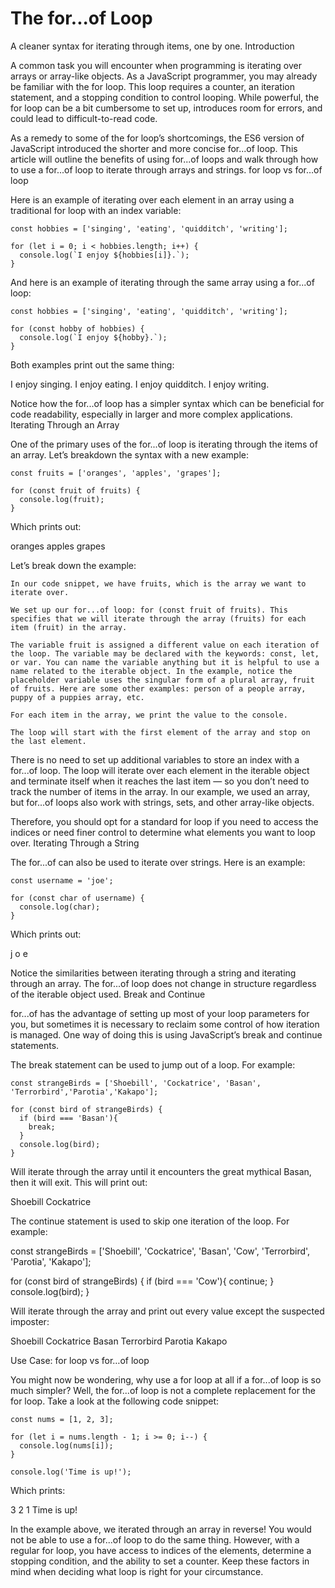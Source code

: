 # The for...of Loop

A cleaner syntax for iterating through items, one by one.
Introduction

A common task you will encounter when programming is iterating over arrays or array-like objects. As a JavaScript programmer, you may already be familiar with the for loop. This loop requires a counter, an iteration statement, and a stopping condition to control looping. While powerful, the for loop can be a bit cumbersome to set up, introduces room for errors, and could lead to difficult-to-read code.

As a remedy to some of the for loop’s shortcomings, the ES6 version of JavaScript introduced the shorter and more concise for...of loop. This article will outline the benefits of using for...of loops and walk through how to use a for...of loop to iterate through arrays and strings.
for loop vs for…of loop

Here is an example of iterating over each element in an array using a traditional for loop with an index variable:
```
const hobbies = ['singing', 'eating', 'quidditch', 'writing'];
 
for (let i = 0; i < hobbies.length; i++) {
  console.log(`I enjoy ${hobbies[i]}.`);
}
```
And here is an example of iterating through the same array using a for...of loop:
```
const hobbies = ['singing', 'eating', 'quidditch', 'writing'];
 
for (const hobby of hobbies) {
  console.log(`I enjoy ${hobby}.`);
}
```
Both examples print out the same thing:

I enjoy singing.
I enjoy eating.
I enjoy quidditch.
I enjoy writing.

Notice how the for...of loop has a simpler syntax which can be beneficial for code readability, especially in larger and more complex applications.
Iterating Through an Array

One of the primary uses of the for...of loop is iterating through the items of an array. Let’s breakdown the syntax with a new example:
```
const fruits = ['oranges', 'apples', 'grapes'];
 
for (const fruit of fruits) {
  console.log(fruit);
}
```
Which prints out:

oranges
apples
grapes

Let’s break down the example:

    In our code snippet, we have fruits, which is the array we want to iterate over.

    We set up our for...of loop: for (const fruit of fruits). This specifies that we will iterate through the array (fruits) for each item (fruit) in the array.

    The variable fruit is assigned a different value on each iteration of the loop. The variable may be declared with the keywords: const, let, or var. You can name the variable anything but it is helpful to use a name related to the iterable object. In the example, notice the placeholder variable uses the singular form of a plural array, fruit of fruits. Here are some other examples: person of a people array, puppy of a puppies array, etc.

    For each item in the array, we print the value to the console.

    The loop will start with the first element of the array and stop on the last element.

There is no need to set up additional variables to store an index with a for...of loop. The loop will iterate over each element in the iterable object and terminate itself when it reaches the last item — so you don’t need to track the number of items in the array. In our example, we used an array, but for...of loops also work with strings, sets, and other array-like objects.

Therefore, you should opt for a standard for loop if you need to access the indices or need finer control to determine what elements you want to loop over.
Iterating Through a String

The for...of can also be used to iterate over strings. Here is an example:
```
const username = 'joe';
 
for (const char of username) {
  console.log(char);
}
```
Which prints out:

j
o
e

Notice the similarities between iterating through a string and iterating through an array. The for...of loop does not change in structure regardless of the iterable object used.
Break and Continue

for...of has the advantage of setting up most of your loop parameters for you, but sometimes it is necessary to reclaim some control of how iteration is managed. One way of doing this is using JavaScript’s break and continue statements.

The break statement can be used to jump out of a loop. For example:
```
const strangeBirds = ['Shoebill', 'Cockatrice', 'Basan', 'Terrorbird','Parotia','Kakapo'];
 
for (const bird of strangeBirds) {
  if (bird === 'Basan'){ 
    break; 
  }
  console.log(bird);
}
```
Will iterate through the array until it encounters the great mythical Basan, then it will exit. This will print out:

Shoebill
Cockatrice

The continue statement is used to skip one iteration of the loop. For example:

const strangeBirds = ['Shoebill', 'Cockatrice', 'Basan', 'Cow', 'Terrorbird', 'Parotia', 'Kakapo'];
 
for (const bird of strangeBirds) {
  if  (bird === 'Cow'){
    continue;
  }
  console.log(bird);
}

Will iterate through the array and print out every value except the suspected imposter:

Shoebill
Cockatrice
Basan
Terrorbird
Parotia
Kakapo

Use Case: for loop vs for…of loop

You might now be wondering, why use a for loop at all if a for...of loop is so much simpler? Well, the for...of loop is not a complete replacement for the for loop. Take a look at the following code snippet:
```
const nums = [1, 2, 3];
 
for (let i = nums.length - 1; i >= 0; i--) {
  console.log(nums[i]);
}

console.log('Time is up!');
```
Which prints:

3
2
1
Time is up! 

In the example above, we iterated through an array in reverse! You would not be able to use a for...of loop to do the same thing. However, with a regular for loop, you have access to indices of the elements, determine a stopping condition, and the ability to set a counter. Keep these factors in mind when deciding what loop is right for your circumstance. 